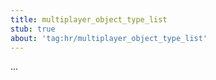 ```yaml
---
title: multiplayer_object_type_list
stub: true
about: 'tag:hr/multiplayer_object_type_list'
---
```

...
